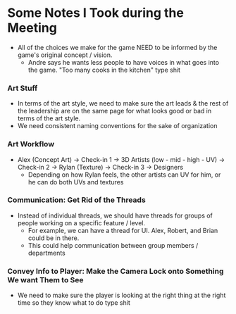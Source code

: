 # Some Notes I Took during the Meeting

- All of the choices we make for the game NEED to be informed by the game's original concept / vision.
	- Andre says he wants less people to have voices in what goes into the game. "Too many cooks in the kitchen" type shit
### Art Stuff
- In terms of the art style, we need to make sure the art leads & the rest of the leadership are on the same page for what looks good or bad in terms of the art style.
- We need consistent naming conventions for the sake of organization

### Art Workflow
- Alex (Concept Art) -> Check-in 1 -> 3D Artists (low - mid - high - UV) -> Check-in 2 -> Rylan (Texture) -> Check-in 3 -> Designers
	- Depending on how Rylan feels, the other artists can UV for him, or he can do both UVs and textures

### Communication: Get Rid of the Threads
- Instead of individual threads, we should have threads for groups of people working on a specific feature / level.
	- For example, we can have a thread for UI. Alex, Robert, and Brian could be in there.
	- This could help communication between group members / departments

### Convey Info to Player: Make the Camera Lock onto Something We want Them to See
- We need to make sure the player is looking at the right thing at the right time so they know what to do type shit
